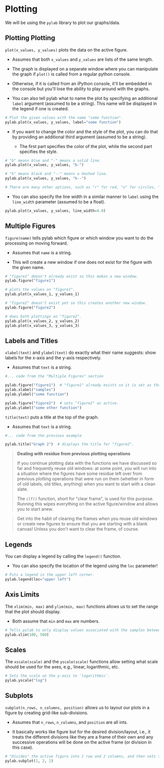 # Plotting
We will be using the `pylab` library to plot our graphs/data.

## Plotting Plotting
`plot(x_values, y_values)` plots the data on the active figure.

- Assumes that both `x_values` and `y_values` are lists of the same length.

- The graph is displayed on a separate window where you can manipulate the graph if `plot()` is called from a regular python console.

- Otherwise, if it is called from an iPython console, it'll be embedded in the console but you'll lose the ability to play around with the graphs.

- You can also tell pylab what to name the plot by specifying an additional `label` argument (assumed to be a string). This name will be displayed in the legend if one is created.

```python
# Plot the given values with the name "some function".
pylab.plot(x_values, y_values, label="some function")
```

- If you want to change the color and the style of the plot, you can do that by providing an additional third argument (assumed to be a string).

  - The first part specifies the color of the plot, while the second part specifies the style.

```python
# "b" means blue and "-" means a solid line.
pylab.plot(x_values, y_values, "b-")

# "k" means black and "--" means a dashed line.
pylab.plot(x_values, y_values, "k--")

# There are many other options, such as "r" for red, "o" for circles, "^" for triangles, etc. Refer to the documentation if you wanna know more about the choices that you have.
```

- You can also specify the line width in a similar manner to `label` using the `line_width` parameter (assumed to be a float).

```python
pylab.plot(x_values, y_values, line_width=4.0)
```

## Multiple Figures
`figure(name)` tells pylab which figure or which window you want to do the processing on moving forward.

- Assumes that `name` is a string.

- This will create a new window if one does not exist for the figure with the given name.

```python
# "figure1" doesn't already exist so this makes a new window.
pylab.figure("figure1")

# plots the values on "figure1".
pylab.plot(x_values_1, y_values_1)

# "figure2" doesn't exist yet so this creates another new window.
pylab.figure("figure2")

# does both plottings on "figure2".
pylab.plot(x_values_2, y_values_2)
pylab.plot(x_values_3, y_values_3)
```

## Labels and Titles
`xlabel(text)` and `ylabel(text)` do exactly what their name suggests: show labels for the x-axis and the y-axis respectively.

- Assumes that `text` is a string.

```python
#... code from the "Multiple Figures" section

pylab.figure("figure1")  # "figure1" already exists so it is set as the active figure.
pylab.xlabel("samples")
pylab.ylabel("some function")

pylab.figure("figure2")  # sets "figure2" as active.
pylab.ylabel("some other function")
```

`title(text)` puts a title at the top of the graph.

- Assumes that `text` is a string.

```python
#... code from the previous example

pylab.title("Graph 2")  # displays the title for "figure2".
```

> **Dealing with residue from previous plotting operations**
> 
> If you continue plotting data with the functions we have discussed so far and frequently reuse old windows: at some point, you will run into a situation where the figures have some residue left over from previous plotting operations that were run on them (whether in form of old labels, old titles, anything) when you want to start with a clean slate.
>
> The `clf()` function, short for "clear frame", is used for this purpose. Running this wipes everything on the active figure/window and allows you to start anew.

> Get into the habit of clearing the frames when you reuse old windows or create new figures to ensure that you are starting with a blank canvas! Unless you don't want to clear the frame, of course.

## Legends
You can display a legend by calling the `legend()` function.

- You can also specify the location of the legend using the `loc` parameter!

```python
# Puts a legend in the upper left corner.
pylab.legend(loc="upper left")
```

## Axis Limits
The `xlim(min, max)` and `ylim(min, max)` functions allows us to set the range that the plot should display.

- Both assume that `min` and `max` are numbers.

```python
# Tells pylab to only display values associated with the samples between x=100 and x=500.
pylab.xlim(100, 500)
```

## Scales
The `xscale(scale)` and the `yscale(scale)` functions allow setting what scale should be used for the axes, e.g., linear, logarithmic, etc.

```python
# Sets the scale on the y-axis to 'logarithmic'.
pylab.yscale("log")
```

## Subplots
`subplot(n_rows, n_columns, position)` allows us to layout our plots in a figure by creating grid-like sub-divisions.

- Assumes that `n_rows`, `n_columns`, and `position` are all ints.

- It basically works like figure but for the desired division/layout, i.e., it treats the different divisions like they are a frame of their own and any successive operations will be done on the active frame (or division in this case).

```python
# "Divides" the active figure into 1 row and 2 columns, and then sets the first out of those divisions as the active frame.
pylab.subplot(1, 2, 1)
```
